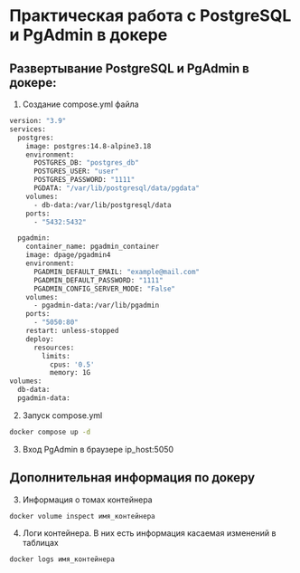 # Практическая работа с PostgreSQL и PgAdmin в докере
## Развертывание PostgreSQL и PgAdmin в докере:
1. Создание compose.yml файла
```bash
version: "3.9"
services:
  postgres:
    image: postgres:14.8-alpine3.18
    environment:
      POSTGRES_DB: "postgres_db"
      POSTGRES_USER: "user"
      POSTGRES_PASSWORD: "1111"
      PGDATA: "/var/lib/postgresql/data/pgdata"
    volumes:
      - db-data:/var/lib/postgresql/data
    ports:
      - "5432:5432"

  pgadmin:
    container_name: pgadmin_container
    image: dpage/pgadmin4
    environment:
      PGADMIN_DEFAULT_EMAIL: "example@mail.com"
      PGADMIN_DEFAULT_PASSWORD: "1111"
      PGADMIN_CONFIG_SERVER_MODE: "False"
    volumes:
      - pgadmin-data:/var/lib/pgadmin
    ports:
      - "5050:80"
    restart: unless-stopped
    deploy:
      resources:
        limits:
          cpus: '0.5'
          memory: 1G
volumes:
  db-data:
  pgadmin-data:
```
2. Запуск compose.yml 
```bash
docker compose up -d
```
3. Вход PgAdmin в браузере ip_host:5050

## Дополнительная информация по докеру

3. Информация о томах контейнера
```bash
docker volume inspect имя_контейнера
```
4. Логи контейнера. В них есть информация касаемая изменений в таблицах
```bash
docker logs имя_контейнера
```
